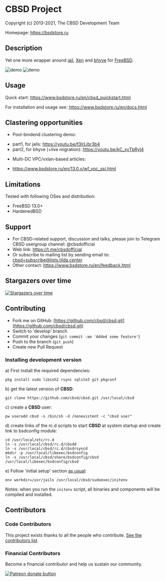 # CBSD Project

Copyright (c) 2013-2021, The CBSD Development Team

Homepage: https://bsdstore.ru

## Description

Yet one more wrapper around [jail](https://man.freebsd.org/jail/8), 
[Xen](http://www.xenproject.org/) and [bhyve](https://man.freebsd.org/bhyve/4) for [FreeBSD](https://www.freebsd.org).

![demo](https://www.bsdstore.ru/gif/jdemo.gif)
![demo](https://www.bsdstore.ru/gif/bdemo.gif)

## Usage

Quick start: https://www.bsdstore.ru/en/cbsd_quickstart.html

For installation and usage see: https://www.bsdstore.ru/en/docs.html

## Clastering opportunities

* Pool-bindend clustering demo:

- part1, for jails: https://youtu.be/f3IrLjbr3b4
- part2, for bhyve (+live migration): https://youtu.be/kC_xyTbRyl4

* Multi-DC VPC/vxlan-based articles:

- https://www.bsdstore.ru/en/13.0.x/wf_vpc_ssi.html

## Limitations

Tested with following OSes and distribution:

- FreeBSD 13.0+
- HardenedBSD

## Support

* For CBSD-related support, discussion and talks, please join to Telegram CBSD usergroup channel: @cbsdofficial
* Web link: https://t.me/cbsdofficial
* Or subscribe to mailing list by sending email to: cbsd+subscribe@lists.tilda.center
* Other contact: https://www.bsdstore.ru/en/feedback.html

## Stargazers over time

[![Stargazers over time](https://starchart.cc/cbsd/cbsd.svg)](https://starchart.cc/cbsd/cbsd)

## Contributing

* Fork me on GitHub: [https://github.com/cbsd/cbsd.git](https://github.com/cbsd/cbsd.git)
* Switch to 'develop' branch
* Commit your changes (`git commit -am 'Added some feature'`)
* Push to the branch (`git push`)
* Create new Pull Request

### Installing development version

a) First install the required dependencies:

```
pkg install sudo libssh2 rsync sqlite3 git pkgconf
```

b) get the latest version of **CBSD**:

```
git clone https://github.com/cbsd/cbsd.git /usr/local/cbsd
```

c) create a **CBSD** user:

```
pw useradd cbsd -s /bin/sh -d /nonexistent -c "cbsd user"
```

d) create links of the rc.d scripts to start **CBSD** at system startup and create link to bsdconfig module:

```
cd /usr/local/etc/rc.d
ln -s /usr/local/cbsd/rc.d/cbsdd
ln -s /usr/local/cbsd/rc.d/cbsdrsyncd
mkdir -p /usr/local/libexec/bsdconfig
ln -s /usr/local/cbsd/share/bsdconfig/cbsd /usr/local/libexec/bsdconfig/cbsd
```

e) Follow 'initial setup' section [as usual](https://www.bsdstore.ru/en/installing_cbsd.html):

```
env workdir=/usr/jails /usr/local/cbsd/sudoexec/initenv
```

Notes: when you run the `initenv` script, all binaries and components will be compiled and installed.

## Contributors

### Code Contributors

This project exists thanks to all the people who contribute. [See the contributors list](https://github.com/cbsd/cbsd/graphs/contributors).

### Financial Contributors

Become a financial contributor and help us sustain our community.

<a href="https://www.patreon.com/clonos"><img src="https://c5.patreon.com/external/logo/become_a_patron_button@2x.png" alt="Patreon donate button" /></a>
